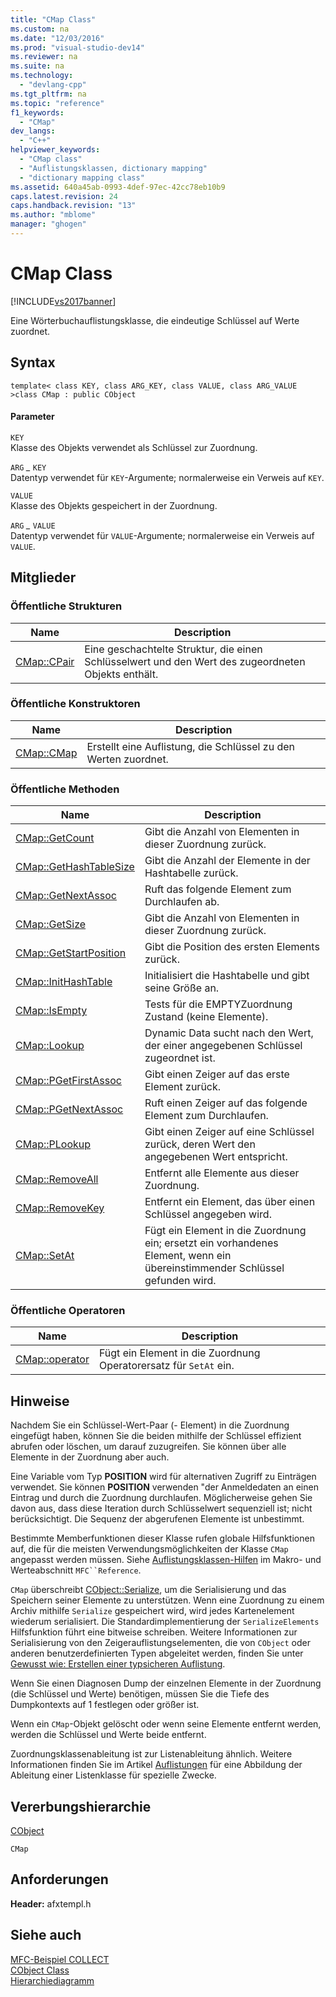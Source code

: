 ```yaml
---
title: "CMap Class"
ms.custom: na
ms.date: "12/03/2016"
ms.prod: "visual-studio-dev14"
ms.reviewer: na
ms.suite: na
ms.technology: 
  - "devlang-cpp"
ms.tgt_pltfrm: na
ms.topic: "reference"
f1_keywords: 
  - "CMap"
dev_langs: 
  - "C++"
helpviewer_keywords: 
  - "CMap class"
  - "Auflistungsklassen, dictionary mapping"
  - "dictionary mapping class"
ms.assetid: 640a45ab-0993-4def-97ec-42cc78eb10b9
caps.latest.revision: 24
caps.handback.revision: "13"
ms.author: "mblome"
manager: "ghogen"
---
```

# CMap Class
[!INCLUDE[vs2017banner](../../assembler/inline/includes/vs2017banner.md)]

Eine Wörterbuchauflistungsklasse, die eindeutige Schlüssel auf Werte zuordnet.  
  
## Syntax  
  
```  
template< class KEY, class ARG_KEY, class VALUE, class ARG_VALUE >class CMap : public CObject  
```  
  
#### Parameter  
 `KEY`  
 Klasse des Objekts verwendet als Schlüssel zur Zuordnung.  
  
 `ARG` *\_* `KEY`  
 Datentyp verwendet für `KEY`\-Argumente; normalerweise ein Verweis auf `KEY`.  
  
 `VALUE`  
 Klasse des Objekts gespeichert in der Zuordnung.  
  
 `ARG` *\_* `VALUE`  
 Datentyp verwendet für `VALUE`\-Argumente; normalerweise ein Verweis auf `VALUE`.  
  
## Mitglieder  
  
### Öffentliche Strukturen  
  
|Name|Description|  
|----------|-----------------|  
|[CMap::CPair](../Topic/CMap::CPair.md)|Eine geschachtelte Struktur, die einen Schlüsselwert und den Wert des zugeordneten Objekts enthält.|  
  
### Öffentliche Konstruktoren  
  
|Name|Description|  
|----------|-----------------|  
|[CMap::CMap](../Topic/CMap::CMap.md)|Erstellt eine Auflistung, die Schlüssel zu den Werten zuordnet.|  
  
### Öffentliche Methoden  
  
|Name|Description|  
|----------|-----------------|  
|[CMap::GetCount](../Topic/CMap::GetCount.md)|Gibt die Anzahl von Elementen in dieser Zuordnung zurück.|  
|[CMap::GetHashTableSize](../Topic/CMap::GetHashTableSize.md)|Gibt die Anzahl der Elemente in der Hashtabelle zurück.|  
|[CMap::GetNextAssoc](../Topic/CMap::GetNextAssoc.md)|Ruft das folgende Element zum Durchlaufen ab.|  
|[CMap::GetSize](../Topic/CMap::GetSize.md)|Gibt die Anzahl von Elementen in dieser Zuordnung zurück.|  
|[CMap::GetStartPosition](../Topic/CMap::GetStartPosition.md)|Gibt die Position des ersten Elements zurück.|  
|[CMap::InitHashTable](../Topic/CMap::InitHashTable.md)|Initialisiert die Hashtabelle und gibt seine Größe an.|  
|[CMap::IsEmpty](../Topic/CMap::IsEmpty.md)|Tests für die EMPTYZuordnung Zustand \(keine Elemente\).|  
|[CMap::Lookup](../Topic/CMap::Lookup.md)|Dynamic Data sucht nach den Wert, der einer angegebenen Schlüssel zugeordnet ist.|  
|[CMap::PGetFirstAssoc](../Topic/CMap::PGetFirstAssoc.md)|Gibt einen Zeiger auf das erste Element zurück.|  
|[CMap::PGetNextAssoc](../Topic/CMap::PGetNextAssoc.md)|Ruft einen Zeiger auf das folgende Element zum Durchlaufen.|  
|[CMap::PLookup](../Topic/CMap::PLookup.md)|Gibt einen Zeiger auf eine Schlüssel zurück, deren Wert den angegebenen Wert entspricht.|  
|[CMap::RemoveAll](../Topic/CMap::RemoveAll.md)|Entfernt alle Elemente aus dieser Zuordnung.|  
|[CMap::RemoveKey](../Topic/CMap::RemoveKey.md)|Entfernt ein Element, das über einen Schlüssel angegeben wird.|  
|[CMap::SetAt](../Topic/CMap::SetAt.md)|Fügt ein Element in die Zuordnung ein; ersetzt ein vorhandenes Element, wenn ein übereinstimmender Schlüssel gefunden wird.|  
  
### Öffentliche Operatoren  
  
|Name|Description|  
|----------|-----------------|  
|[CMap::operator](../Topic/CMap::operator.md)|Fügt ein Element in die Zuordnung Operatorersatz für `SetAt` ein.|  
  
## Hinweise  
 Nachdem Sie ein Schlüssel\-Wert\-Paar \(\- Element\) in die Zuordnung eingefügt haben, können Sie die beiden mithilfe der Schlüssel effizient abrufen oder löschen, um darauf zuzugreifen.  Sie können über alle Elemente in der Zuordnung aber auch.  
  
 Eine Variable vom Typ **POSITION** wird für alternativen Zugriff zu Einträgen verwendet.  Sie können **POSITION** verwenden "der Anmeldedaten an einen Eintrag und durch die Zuordnung durchlaufen.  Möglicherweise gehen Sie davon aus, dass diese Iteration durch Schlüsselwert sequenziell ist; nicht berücksichtigt.  Die Sequenz der abgerufenen Elemente ist unbestimmt.  
  
 Bestimmte Memberfunktionen dieser Klasse rufen globale Hilfsfunktionen auf, die für die meisten Verwendungsmöglichkeiten der Klasse `CMap` angepasst werden müssen.  Siehe [Auflistungsklassen\-Hilfen](../../mfc/reference/collection-class-helpers.md) im Makro\- und Werteabschnitt `MFC``Reference`.  
  
 `CMap` überschreibt [CObject::Serialize](../Topic/CObject::Serialize.md), um die Serialisierung und das Speichern seiner Elemente zu unterstützen.  Wenn eine Zuordnung zu einem Archiv mithilfe `Serialize` gespeichert wird, wird jedes Kartenelement wiederum serialisiert.  Die Standardimplementierung der `SerializeElements` Hilfsfunktion führt eine bitweise schreiben.  Weitere Informationen zur Serialisierung von den Zeigerauflistungselementen, die von `CObject` oder anderen benutzerdefinierten Typen abgeleitet werden, finden Sie unter [Gewusst wie: Erstellen einer typsicheren Auflistung](../../mfc/how-to-make-a-type-safe-collection.md).  
  
 Wenn Sie einen Diagnosen Dump der einzelnen Elemente in der Zuordnung \(die Schlüssel und Werte\) benötigen, müssen Sie die Tiefe des Dumpkontexts auf 1 festlegen oder größer ist.  
  
 Wenn ein `CMap`\-Objekt gelöscht oder wenn seine Elemente entfernt werden, werden die Schlüssel und Werte beide entfernt.  
  
 Zuordnungsklassenableitung ist zur Listenableitung ähnlich.  Weitere Informationen finden Sie im Artikel [Auflistungen](../../mfc/collections.md) für eine Abbildung der Ableitung einer Listenklasse für spezielle Zwecke.  
  
## Vererbungshierarchie  
 [CObject](../../mfc/reference/cobject-class.md)  
  
 `CMap`  
  
## Anforderungen  
 **Header:**  afxtempl.h  
  
## Siehe auch  
 [MFC\-Beispiel COLLECT](../../top/visual-cpp-samples.md)   
 [CObject Class](../../mfc/reference/cobject-class.md)   
 [Hierarchiediagramm](../../mfc/hierarchy-chart.md)
